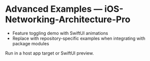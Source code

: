 # Advanced Examples — iOS-Networking-Architecture-Pro

- Feature toggling demo with SwiftUI animations
- Replace with repository-specific examples when integrating with package modules

Run in a host app target or SwiftUI preview.
